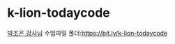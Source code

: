 # k-lion-todaycode
[박조은 강사님](https://github.com/corazzon)
  수업파일 폴더:<https://bit.ly/k-lion-todaycode>

